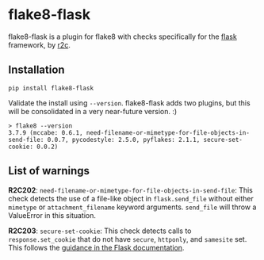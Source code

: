 # flake8-flask

flake8-flask is a plugin for flake8 with checks specifically for the [flask](https://pypi.org/project/Flask/) framework, by [r2c](r2c.dev).

## Installation

```
pip install flake8-flask
```

Validate the install using `--version`. flake8-flask adds two plugins, but this will be consolidated in a very near-future version. :)

```
> flake8 --version
3.7.9 (mccabe: 0.6.1, need-filename-or-mimetype-for-file-objects-in-send-file: 0.0.7, pycodestyle: 2.5.0, pyflakes: 2.1.1, secure-set-cookie: 0.0.2)
```

## List of warnings

**R2C202**: `need-filename-or-mimetype-for-file-objects-in-send-file`: This check detects the use of a file-like object in `flask.send_file` without either `mimetype` or `attachment_filename` keyword arguments. `send_file` will throw a ValueError in this situation.

**R2C203**: `secure-set-cookie`: This check detects calls to `response.set_cookie` that do not have `secure`, `httponly`, and `samesite` set. This follows the [guidance in the Flask documentation](https://flask.palletsprojects.com/en/1.1.x/security/#set-cookie-options).



